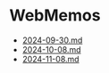 # WebMemos
- [2024-09-30.md](./memos/2024-09-30.md)
- [2024-10-08.md](./memos/2024-10-08.md)
- [2024-11-08.md](./memos/2024-11-08.md)

